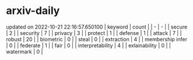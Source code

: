 # arxiv-daily
updated on 2022-10-21 22:16:57.650100
| keyword | count |
| - | - |
| secure | 2 |
| security | 7 |
| privacy | 3 |
| protect | 1 |
| defense | 1 |
| attack | 7 |
| robust | 20 |
| biometric | 0 |
| steal | 0 |
| extraction | 4 |
| membership infer | 0 |
| federate | 1 |
| fair | 0 |
| interpretability | 4 |
| exlainability | 0 |
| watermark | 0 |
